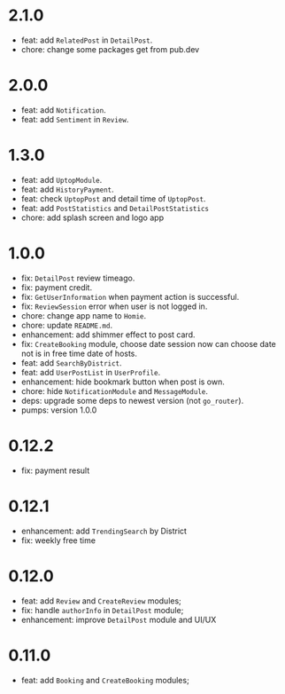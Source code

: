 # 2.1.0

- feat: add `RelatedPost` in `DetailPost`.
- chore: change some packages get from pub.dev

# 2.0.0

- feat: add `Notification`.
- feat: add `Sentiment` in `Review`.

# 1.3.0

- feat: add `UptopModule`.
- feat: add `HistoryPayment`.
- feat: check `UptopPost` and detail time of `UptopPost`.
- feat: add `PostStatistics` and `DetailPostStatistics`
- chore: add splash screen and logo app

# 1.0.0

- fix: `DetailPost` review timeago.
- fix: payment credit.
- fix: `GetUserInformation` when payment action is successful.
- fix: `ReviewSession` error when user is not logged in.
- chore: change app name to `Homie`.
- chore: update `README.md`.
- enhancement: add shimmer effect to post card.
- fix: `CreateBooking` module, choose date session now can choose date not is in free time date of hosts.
- feat: add `SearchByDistrict`.
- feat: add `UserPostList` in `UserProfile`.
- enhancement: hide bookmark button when post is own.
- chore: hide `NotificationModule` and `MessageModule`.
- deps: upgrade some deps to newest version (not `go_router`).
- pumps: version 1.0.0

# 0.12.2

- fix: payment result

# 0.12.1

- enhancement: add `TrendingSearch` by District
- fix: weekly free time

# 0.12.0

- feat: add `Review` and `CreateReview` modules;
- fix: handle `authorInfo` in `DetailPost` module;
- enhancement: improve `DetailPost` module and UI/UX

# 0.11.0

- feat: add `Booking` and `CreateBooking` modules;
